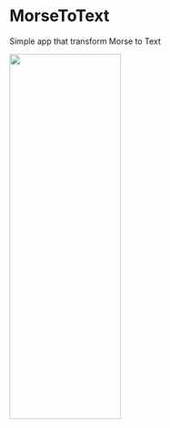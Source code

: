 # MorseToText
<p>Simple app that transform Morse to Text</p>
<img src="https://i.imgur.com/Y07IEQc.gif" height="640px" width="196px"/>
